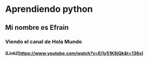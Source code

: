 # Aprendiendo python
## Mi nombre es Efrain
### Viendo el canal de Hola Mundo
#### (Link)[https://www.youtube.com/watch?v=Ei1y51K8jQk&t=136s]
